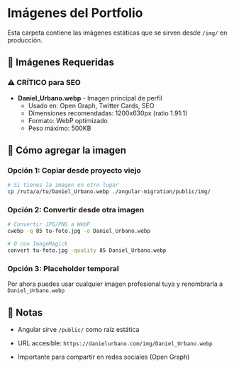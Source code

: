 # Imágenes del Portfolio

Esta carpeta contiene las imágenes estáticas que se sirven desde `/img/` en producción.

## 📸 Imágenes Requeridas

### ⚠️ CRÍTICO para SEO
- **Daniel_Urbano.webp** - Imagen principal de perfil
  - Usado en: Open Graph, Twitter Cards, SEO
  - Dimensiones recomendadas: 1200x630px (ratio 1.91:1)
  - Formato: WebP optimizado
  - Peso máximo: 500KB

## 🚀 Cómo agregar la imagen

### Opción 1: Copiar desde proyecto viejo
```bash
# Si tienes la imagen en otro lugar
cp /ruta/a/tu/Daniel_Urbano.webp ./angular-migration/public/img/
```

### Opción 2: Convertir desde otra imagen
```bash
# Convertir JPG/PNG a WebP
cwebp -q 85 tu-foto.jpg -o Daniel_Urbano.webp

# O con ImageMagick
convert tu-foto.jpg -quality 85 Daniel_Urbano.webp
```

### Opción 3: Placeholder temporal
Por ahora puedes usar cualquier imagen profesional tuya y renombrarla a `Daniel_Urbano.webp`

## 📝 Notas
- Angular sirve `/public/` como raíz estática

- URL accesible: `https://danielurbano.com/img/Daniel_Urbano.webp`

- Importante para compartir en redes sociales (Open Graph)

